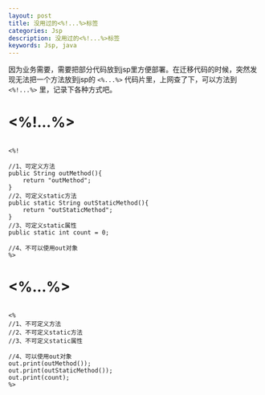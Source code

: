 ```yaml
---
layout: post
title: 没用过的<%!...%>标签
categories: Jsp
description: 没用过的<%!...%>标签
keywords: Jsp, java
---
```


因为业务需要，需要把部分代码放到jsp里方便部署。在迁移代码的时候，突然发现无法把一个方法放到jsp的 `<%...%>` 代码片里，上网查了下，可以方法到 `<%!...%>` 里，记录下各种方式吧。

# <%!...%>

```

<%!

//1、可定义方法
public String outMethod(){
	return "outMethod";	
}
//2、可定义static方法
public static String outStaticMethod(){
	return "outStaticMethod";
}
//3、可定义static属性
public static int count = 0;

//4、不可以使用out对象
%>

```

# <%...%>

```

<%
//1、不可定义方法
//2、不可定义static方法
//3、不可定义static属性

//4、可以使用out对象
out.print(outMethod());
out.print(outStaticMethod());
out.print(count);
%>

```